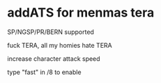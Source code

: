 # addATS for menmas tera 

SP/NGSP/PR/BERN supported

fuck TERA, all my homies hate TERA







increase character attack speed

type "fast" in /8 to enable 
